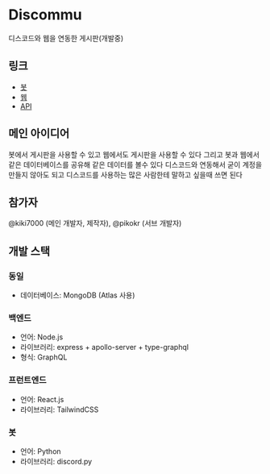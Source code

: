 # Discommu
디스코드와 웹을 연동한 게시판(개발중)

## 링크
+ [봇](https://discord.com/api/oauth2/authorize?client_id=761495487215042570&permissions=0&scope=bot)
+ [웹](https://discommu.ga)
+ [API](https://api.discommu.ga/graphql)

## 메인 아이디어
봇에서 게시판을 사용할 수 있고 웹에서도 게시판을 사용할 수 있다
그리고 봇과 웹에서 같은 데이터베이스를 공유해 같은 데이터를 볼수 있다
디스코드와 연동해서 굳이 계정을 만들지 않아도 되고 디스코드를 사용하는 많은 사람한테 말하고 싶을때 쓰면 된다

## 참가자
@kiki7000 (메인 개발자, 제작자), @pikokr (서브 개발자)

## 개발 스택
### 동일
+ 데이터베이스: MongoDB (Atlas 사용)

### 백엔드
+ 언어: Node.js
+ 라이브러리: express + apollo-server + type-graphql
+ 형식: GraphQL

### 프런트엔드
+ 언어: React.js
+ 라이브러리: TailwindCSS

### 봇
+ 언어: Python
+ 라이브러리: discord.py